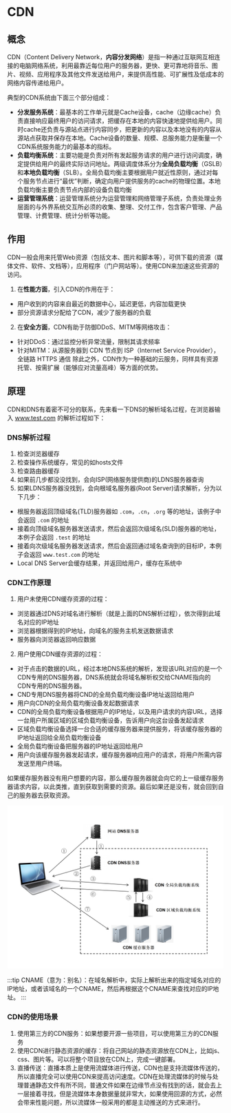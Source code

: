 # CDN

## 概念

CDN（Content Delivery Network，**内容分发网络**）是指一种通过互联网互相连接的电脑网络系统，利用最靠近每位用户的服务器，更快、更可靠地将音乐、图片、视频、应用程序及其他文件发送给用户，来提供高性能、可扩展性及低成本的网络内容传递给用户。

典型的CDN系统由下面三个部分组成：

* **分发服务系统**：最基本的工作单元就是Cache设备，cache（边缘cache）负责直接响应最终用户的访问请求，把缓存在本地的内容快速地提供给用户。同时cache还负责与源站点进行内容同步，把更新的内容以及本地没有的内容从源站点获取并保存在本地。Cache设备的数量、规模、总服务能力是衡量一个CDN系统服务能力的最基本的指标。
* **负载均衡系统**：主要功能是负责对所有发起服务请求的用户进行访问调度，确定提供给用户的最终实际访问地址。两级调度体系分为**全局负载均衡**（GSLB）和**本地负载均衡**（SLB）。全局负载均衡主要根据用户就近性原则，通过对每个服务节点进行“最优”判断，确定向用户提供服务的cache的物理位置。本地负载均衡主要负责节点内部的设备负载均衡
* **运营管理系统**：运营管理系统分为运营管理和网络管理子系统，负责处理业务层面的与外界系统交互所必须的收集、整理、交付工作，包含客户管理、产品管理、计费管理、统计分析等功能。

## 作用

CDN一般会用来托管Web资源（包括文本、图片和脚本等），可供下载的资源（媒体文件、软件、文档等），应用程序（门户网站等）。使用CDN来加速这些资源的访问。

1. 在**性能方面**，引入CDN的作用在于：
  * 用户收到的内容来自最近的数据中心，延迟更低，内容加载更快
  * 部分资源请求分配给了CDN，减少了服务器的负载

2. 在**安全方面**，CDN有助于防御DDoS、MITM等网络攻击：
  * 针对DDoS：通过监控分析异常流量，限制其请求频率
  * 针对MITM：从源服务器到 CDN 节点到 ISP（Internet Service Provider），全链路 HTTPS 通信
除此之外，CDN作为一种基础的云服务，同样具有资源托管、按需扩展（能够应对流量高峰）等方面的优势。

## 原理

CDN和DNS有着密不可分的联系，先来看一下DNS的解析域名过程，在浏览器输入 www.test.com 的解析过程如下：

### DNS解析过程

1. 检查浏览器缓存
2. 检查操作系统缓存，常见的如hosts文件
3. 检查路由器缓存
4. 如果前几步都没没找到，会向ISP(网络服务提供商)的LDNS服务器查询
5. 如果LDNS服务器没找到，会向根域名服务器(Root Server)请求解析，分为以下几步：
* 根服务器返回顶级域名(TLD)服务器如 `.com`，`.cn`，`.org` 等的地址，该例子中会返回 `.com` 的地址
* 接着向顶级域名服务器发送请求，然后会返回次级域名(SLD)服务器的地址，本例子会返回 `.test` 的地址
* 接着向次级域名服务器发送请求，然后会返回通过域名查询到的目标IP，本例子会返回 `www.test.com` 的地址
* Local DNS Server会缓存结果，并返回给用户，缓存在系统中

### CDN工作原理

1. 用户未使用CDN缓存资源的过程：
* 浏览器通过DNS对域名进行解析（就是上面的DNS解析过程），依次得到此域名对应的IP地址
* 浏览器根据得到的IP地址，向域名的服务主机发送数据请求
* 服务器向浏览器返回响应数据

2. 用户使用CDN缓存资源的过程：
* 对于点击的数据的URL，经过本地DNS系统的解析，发现该URL对应的是一个CDN专用的DNS服务器，DNS系统就会将域名解析权交给CNAME指向的CDN专用的DNS服务器。
* CND专用DNS服务器将CND的全局负载均衡设备IP地址返回给用户
* 用户向CDN的全局负载均衡设备发起数据请求
* CDN的全局负载均衡设备根据用户的IP地址，以及用户请求的内容URL，选择一台用户所属区域的区域负载均衡设备，告诉用户向这台设备发起请求
* 区域负载均衡设备选择一台合适的缓存服务器来提供服务，将该缓存服务器的IP地址返回给全局负载均衡设备
* 全局负载均衡设备把服务器的IP地址返回给用户
* 用户向该缓存服务器发起请求，缓存服务器响应用户的请求，将用户所需内容发送至用户终端。

如果缓存服务器没有用户想要的内容，那么缓存服务器就会向它的上一级缓存服务器请求内容，以此类推，直到获取到需要的资源。最后如果还是没有，就会回到自己的服务器去获取资源。

![](../../.vuepress/public/images/performance-optimization/0001.png) 

:::tip
CNAME（意为：别名）：在域名解析中，实际上解析出来的指定域名对应的IP地址，或者该域名的一个CNAME，然后再根据这个CNAME来查找对应的IP地址。
:::

### CDN的使用场景

1. 使用第三方的CDN服务：如果想要开源一些项目，可以使用第三方的CDN服务
2. 使用CDN进行静态资源的缓存：将自己网站的静态资源放在CDN上，比如js、css、图片等。可以将整个项目放在CDN上，完成一键部署。
3. 直播传送：直播本质上是使用流媒体进行传送，CDN也是支持流媒体传送的，所以直播完全可以使用CDN来提高访问速度。CDN在处理流媒体的时候与处理普通静态文件有所不同，普通文件如果在边缘节点没有找到的话，就会去上一层接着寻找，但是流媒体本身数据量就非常大，如果使用回源的方式，必然会带来性能问题，所以流媒体一般采用的都是主动推送的方式来进行。


